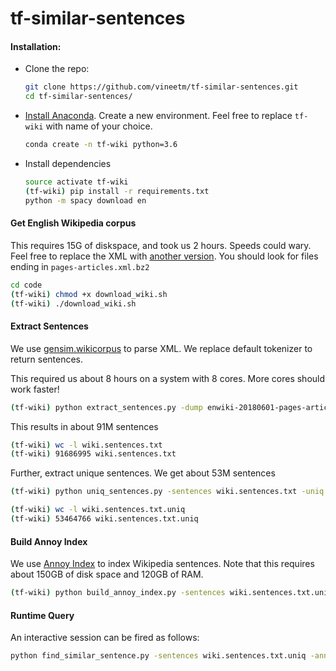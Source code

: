 # tf-similar-sentences

#### Installation:
* Clone the repo:
    ```bash
    git clone https://github.com/vineetm/tf-similar-sentences.git
    cd tf-similar-sentences/
    ```
    
* [Install Anaconda](https://www.anaconda.com/download/#macos). Create a new environment. Feel free to replace `tf-wiki` with name of your choice.    
    ```bash
    conda create -n tf-wiki python=3.6
    ```
    
* Install dependencies    
    ``` bash
    source activate tf-wiki
    (tf-wiki) pip install -r requirements.txt
    python -m spacy download en
    ```

#### Get English Wikipedia corpus 
This requires 15G of diskspace, and took us 2 hours. Speeds could wary. Feel free to replace the XML with [another version](https://dumps.wikimedia.org/enwiki/). You should look for files ending in `pages-articles.xml.bz2`
    
```bash
cd code
(tf-wiki) chmod +x download_wiki.sh
(tf-wiki) ./download_wiki.sh
```

#### Extract Sentences 
We use [gensim.wikicorpus](https://radimrehurek.com/gensim/corpora/wikicorpus.html) to parse XML. We replace default tokenizer to return sentences.

This required us about 8 hours on a system with 8 cores. More cores should work faster!
```bash
(tf-wiki) python extract_sentences.py -dump enwiki-20180601-pages-articles.xml.bz2 -text wiki.sentences.txt 
```
This results in about 91M sentences
```bash
(tf-wiki) wc -l wiki.sentences.txt
(tf-wiki) 91686995 wiki.sentences.txt
```

Further, extract unique sentences. We get about 53M sentences
```bash
(tf-wiki) python uniq_sentences.py -sentences wiki.sentences.txt -uniq wiki.sentences.txt.uniq  
```
```bash
(tf-wiki) wc -l wiki.sentences.txt.uniq
(tf-wiki) 53464766 wiki.sentences.txt.uniq
```

#### Build Annoy Index
We use [Annoy Index](https://github.com/spotify/annoy) to index Wikipedia sentences. Note that this requires about 150GB of disk space and 120GB of RAM.
```bash
(tf-wiki) python build_annoy_index.py -sentences wiki.sentences.txt.uniq -ann wiki.annoy.index   
```

#### Runtime Query
An interactive session can be fired as follows:
```bash
python find_similar_sentence.py -sentences wiki.sentences.txt.uniq -ann wiki.annoy.index
```